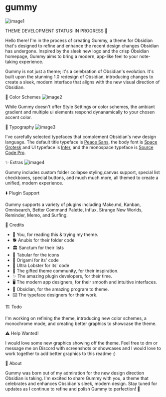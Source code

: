 # gummy
![image1](https://github.com/7368697661/gummy/assets/87339163/a5338938-1671-4db9-8286-306b7789b810)

THEME DEVELOPMENT STATUS: IN PROGRESS 🚧

Hello there! I'm in the process of creating Gummy, a theme for Obsidian that's designed to refine and enhance the recent design changes Obsidian has undergone. Inspired by the sleek new logo and the crisp Obsidian homepage, Gummy aims to bring a modern, app-like feel to your note-taking experience.

Gummy is not just a theme; it's a celebration of Obsidian's evolution. It's built upon the stunning 1.0 redesign of Obsidian, introducing changes to create a sleek, modern interface that aligns with the new visual direction of Obsidian.

🎨 Color Schemes
![image2](https://github.com/7368697661/gummy/assets/87339163/4be4f655-eb4b-4924-9605-defa5511fe6c)

While Gummy doesn't offer Style Settings or color schemes, the ambiant gradient and multiple ui elements respond dynanamically to your chosen accent color.

📝 Typography
![image3](https://github.com/7368697661/gummy/assets/87339163/10d19176-2363-47dc-89ce-89c1d1052dea)

I've carefully selected typefaces that complement Obsidian's new design language. The default title typeface is [Peace Sans](https://www.behance.net/gallery/34760019/Peace-Sans-FREE-FONT?tracking_source=search_projects_recommended|free%20font), the body font is [Space Grotesk](https://fonts.floriankarsten.com/space-grotesk) and UI typeface is [Inter](https://rsms.me/inter/), and the monospace typeface is [Source Code Pro](https://github.com/adobe-fonts/source-code-pro).

✨ Extras
![image4](https://github.com/7368697661/gummy/assets/87339163/ebf11b60-66e0-43f3-9855-f2b239300f55)

Gummy includes custom folder collapse styling,canvas support, special list checkboxes, special buttons, and much much more, all themed to create a unified, modern experience.

⬇️ Plugin Support

Gummy supports a variety of plugins including Make.md, Kanban, Omnisearch, Better Command Palette, Influx, Strange New Worlds, Reminder, Memo, and Surfing.

🥰 Credits

- 💙 You, for reading this & trying my theme.
- 🐕 Anubis for their folder code
- 🏛️ Sanctum for their lists
- 🧊 Tabular for the icons
- 📃 Origami for its' code
- 🦞 Ultra Lobster for its' code
- 🎨 The gifted theme community, for their inspiration.
- ✨ The amazing plugin developers, for their time.
- 🖥️ The modern app designers, for their smooth and intuitive interfaces.
- 💎 Obsidian, for the amazing program to theme.
- ⌨️ The typeface designers for their work.


🏗️ Todo

I'm working on refining the theme, introducing new color schemes, a monochrome mode, and creating better graphics to showcase the theme.

⚠️ Help Wanted!

I would love some new graphics showing off the theme. Feel free to dm or message me on Discord with screenshots or showcases and I would love to work together to add better graphics to this readme :)

📕 About

Gummy was born out of my admiration for the new design direction Obsidian is taking. I'm excited to share Gummy with you, a theme that celebrates and enhances Obsidian's sleek, modern design. Stay tuned for updates as I continue to refine and polish Gummy to perfection! 🚀
